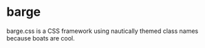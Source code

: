 barge
=====

barge.css is a CSS framework using nautically themed class names because boats are cool.
